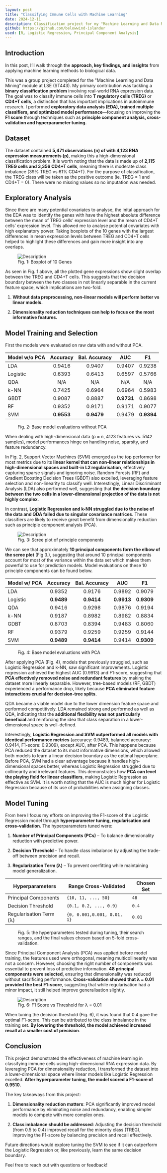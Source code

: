 ```yaml
---
layout: post
title: "Classifying Immune Cells with Machine Learning"
date: 2024-12-11
description: Classification project for my "Machine Learning and Data Mining" module at LSE.
github: https://github.com/belowwind-islander
used: [R, Logistic Regression, Principal Component Analysis]
---
```


## Introduction

In this post, I’ll walk through the **approach, key findings, and insights** from applying machine learning methods to biological data. 

This was a group project completed for the "Machine Learning and Data Mining" module at LSE (ST443). My primary contribution was tackling a **binary classification problem** involving real-world RNA expression data. The goal was to classify immune cells into **T regulatory cells (TREG)** or **CD4+T cells**, a distinction that has important implications in autoimmune research. I performed **exploratory data analysis (EDA), trained multiple classifiers, and optimized model performance**—focusing on improving the **F1 score** through techniques such as **principle component analysis, cross-validation and hyperparameter tuning.**

## Dataset

The dataset contained **5,471 observations (n) of with 4,123 RNA expression measurements (p)**, making this a high-dimensional classification problem. It is worth noting that the data is made up of **2,115 TREG cells and 3,356 CD4+T cells**, meaning there is moderate class imbalance (39% TREG vs 61% CD4+T). For the purpose of classification, the TREG class will be taken as the positive outcome (ie. TREG = 1 and CD4+T = 0). There were no missing values so no imputation was needed. 

## Exploratory Analysis

Since there are many potential covariates to analyse, the inital approach for the EDA was to identify the genes with have the highest absolute difference between the mean of TREG cells’ expression level and the mean of CD4+T cells’ expression level. This allowed me to analyse potential covariates with high explanatory power. Taking boxplots of the 10 genes with the largest differences in mean expression levels between TREG and CD4+T cells helped to highlight these differences and gain more insight into any overlaps. 

<figure class="post-image">
  <img src="/img/posts/ST443/boxplot.png" alt="Description" loading="lazy">
  <figcaption>Fig. 1: Boxplot of 10 Genes</figcaption>
</figure>

As seen in Fig. 1 above, all the plotted gene expressions show slight overlap between the TREG and CD4+T cells. This suggests that the decision boundary between the two classes in not linearly separable in the current feature space, which implications are two-fold. 

1. **Without data preprocessing, non-linear models will perform better vs linear models.**

2. **Dimensionality reduction techniques can help to focus on the most informative features.**

## Model Training and Selection

First the models were evaluated on raw data with and without PCA. 

| Model w/o PCA  | Accuracy   | Bal. Accuracy | AUC        | F1         |
|:----------|:------------:|:------------:|:------------:|:------------:|
| LDA      | 0.9416     | 0.9407        | 0.9407     | 0.9238 |
| Logistic | 0.6393     | 0.6413        | 0.6597     | 0.5766     |
| QDA      | N/A        | N/A           | N/A        | N/A        |
| k-NN     | 0.7425     | 0.6964        | 0.6964     | 0.5983     |
| GBDT     | 0.9087     | 0.8887        | **0.9731** | 0.8698     |
| RF       | 0.9352     | 0.9171        | 0.9171     | 0.9077     |
| SVM      | **0.9553** | **0.9479**    | 0.9479     | **0.9394**     |

<figure class ="post-image">
    <figcaption>Fig. 2: Base model evaluations without PCA</figcaption>
</figure>

When dealing with high-dimensional data (p ≈ n, 4123 features vs. 5142 samples), model performances hinge on handling noise, sparsity, and feature redundancy. 

In Fig. 2, Support Vector Machines (SVM) emerged as the top performer for most metrics due to its **linear kernel that can non-linear relationships in high-dimensional spaces and built-in L2 regularisation**, effectively capturing sparse signals and ignoring noise. Random Forests (RF) and Gradient Boosting Decision Trees (GBDT) also excelled, leveraging feature selection and non-linearity to classify well. Interestingly, Linear Discriminant Analysis (LDA) also performed well, suggesting that **the decision boundary between the two cells in a lower-dimensional projection of the data is not highly complex**.

In contrast, **Logistic Regression and k-NN struggled due to the noise of the data and QDA failed due to singular covariance matrices**. These classifiers are likely to receive great benefit from dimensionality reduction such as principle component analysis (PCA).

<figure class="post-image">
  <img src="/img/posts/ST443/screeplot.png" alt="Description" loading="lazy">
  <figcaption>Fig. 3: Scree plot of principle components</figcaption>
</figure>

We can see that approximately **10 principal components form the elbow of the scree plot** (Fig 3.), suggesting that around 10 principal components account for most of the variance within the data set which makes them powerful to use for prediction models. Model evaluations on these 10 principle components can be found below. 


| Model w/ PCA            | Accuracy   | Bal. Accuracy | AUC        | F1         |
|:----------|:------------:|:------------:|:------------:|:------------:|
| LDA                 | 0.9352     | 0.9176        | 0.9892     | 0.9079     |
| Logistic            | **0.9489** | **0.9414**    | **0.9913** | **0.9309** |
| QDA                 | 0.9416     | 0.9298        | 0.9876     | 0.9194     |
| k-NN                | 0.9187     | 0.8982        | 0.8982     | 0.8834     |
| GDBT                | 0.8703     | 0.8394        | 0.9483     | 0.8060     |
| RF                  | 0.9379     | 0.9259        | 0.9259     | 0.9144     |
| SVM                 | **0.9489** | **0.9414**    | 0.9414     | **0.9309** |


<figure class ="post-image">
    <figcaption>Fig. 4: Base model evaluations with PCA</figcaption>
</figure>

After applying PCA (Fig. 4), models that previously struggled, such as Logistic Regression and k-NN, saw significant improvements. Logistic regression achieved the highest AUC (0.9913) and F1-score, suggesting that **PCA effectively removed noise and redundant features** by making the dataset more linearly separable. However, tree-based models (RF, GBDT) experienced a performance drop, likely because **PCA eliminated feature interactions crucial for decision-tree splits.** 

QDA became a viable model due to the lower dimension feature space and performed competitively. LDA remained strong and performed as well as QDA, indicating that the **additional flexibility was not particularly beneficial** and reinforcing the idea that class separation in a lower-dimensional space is well-defined.

Interestingly, **Logistic Regression and SVM outperformed all models with identical performance metrics** (accuracy: 0.9489, balanced accuracy: 0.9414, F1-score: 0.9309), except AUC, after PCA. This happens because PCA reduced the dataset to its most informative dimensions, which allowed both models to learn a linear decision boundary as the optimal hyperplane. Before PCA, SVM had a clear advantage because it handles high-dimensional spaces better, whereas Logistic Regression struggled due to collinearity and irrelevant features. This demonstrates how **PCA can level the playing field for linear classifiers**, making Logistic Regression as effective as SVM. It is worth noting that the AUC is much higher for Logistic Regression because of its use of probabilities when assigning classes. 


## Model Tuning

From here I focus my efforts on improving the F1-score of the Logistic Regression model through **hyperparameter tuning, regularisation and cross-validation**. The hyperparameters tuned were:

1.	**Number of Principal Components (PCs)** – To balance dimensionality reduction with predictive power.
	
2.	**Decision Threshold** – To handle class imbalance by adjusting the trade-off between precision and recall.
	
3.	**Regularization Term (λ)** – To prevent overfitting while maintaining model generalization.

| Hyperparameters                                      | Range Cross-Validated                                  | Chosen Set   |
|------------------------------------------------------|--------------------------------------------------------|--------------|
| Principal Components         | `{10, 11, ..., 50}`|   `48`   |
| Decision Threshold | `{0.1, 0.2, ..., 0.9}` | `0.4` |
| Regularisation Term (λ) |  `{0, 0.001,0.001, 0.01, 1}` | `0.01` |

<figure class ="post-image">
    <figcaption>Fig. 5: the hyperparameters tested during tuning, their search ranges, and the final values chosen based on 5-fold cross-validation. </figcaption>
</figure>

Since Principal Component Analysis (PCA) was applied before model training, the features used were orthogonal, meaning multicollinearity was not a concern. However, choosing the right number of components was essential to prevent loss of predictive information. **48 principal components were selected**, ensuring that dimensionality was reduced without sacrificing performance. **Cross-validation showed that λ = 0.01 provided the best F1-score**, suggesting that while regularisation had a minor impact, it still helped improve generalisation slightly.

<figure class ="post-image">
    <img src="/img/posts/ST443/threshold.png" alt="Description" loading="lazy">
    <figcaption>Fig. 6: F1 Score vs Threshold for λ = 0.01 <br> </figcaption>
</figure>

When tuning the decision threshold (Fig. 6), it was found that 0.4 gave the optimal F1-score. This can be attributed to the class imbalance in the training set. **By lowering the threshold, the model achieved increased recall at a smaller cost of precision**. 

## Conclusion

This project demonstrated the effectiveness of machine learning in classifying immune cells using high-dimensional RNA expression data. By leveraging PCA for dimensionality reduction, I transformed the dataset into a lower-dimensional space where linear models like Logistic Regression excelled. **After hyperparameter tuning, the model scored a F1-score of 0.9510**. 

The key takeaways from this project:

1. **Dimensionality reduction matters**: PCA significantly improved model performance by eliminating noise and redundancy, enabling simpler models to compete with more complex ones.

2. **Class imbalance should be addressed**: Adjusting the decision threshold (from 0.5 to 0.4) improved recall for the minority class (TREG), improving the F1-score by balancing precision and recall effectively.

Future directions would explore tuning the SVM to see if it can outperform the Logistic Regression or, like previously, learn the same decision boundary.

Feel free to reach out with questions or feedback!